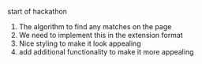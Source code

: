 start of hackathon

1. The algorithm to find any matches on the page
2. We need to implement this in the extension format
3. Nice styling to make it look appealing
4. add additional functionality to make it more appealing
